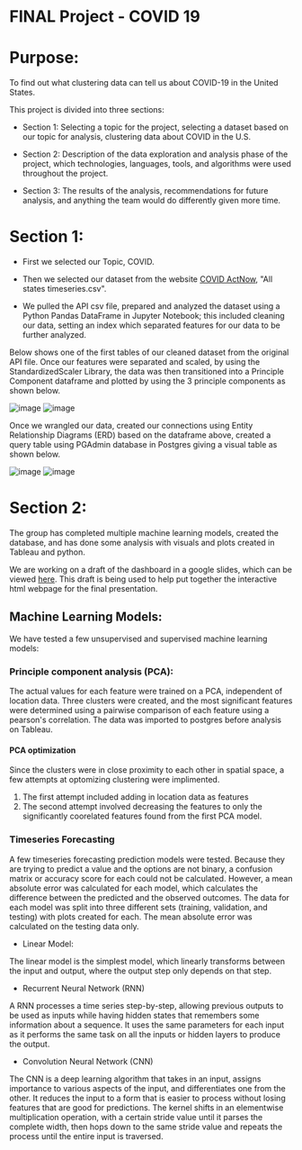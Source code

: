 
# **FINAL Project - COVID 19**

# Purpose:

To find out what clustering data can tell us about COVID-19 in the United States.  

This project is divided into three sections: 
  - Section 1:  Selecting a topic for the project, selecting a dataset based on our topic for analysis, clustering data about COVID in the U.S.

  - Section 2:  Description of the data exploration and analysis phase of the project, which technologies, languages, tools, and algorithms were used throughout the project.

  - Section 3:  The results of the analysis, recommendations for future analysis, and anything the team would do differently given more time.

# **Section 1:**

  - First we selected our Topic, COVID.
  - Then we selected our dataset from the website [COVID ActNow](https://apidocs.covidactnow.org), "All states timeseries.csv".   

  - We pulled the API csv file, prepared and analyzed the dataset using a Python Pandas DataFrame in Jupyter Notebook; this included cleaning our data, setting an index which separated features for our data to be further analyzed. 

Below shows one of the first tables of our cleaned dataset from the original API file.  Once our features were separated and scaled, by using the StandardizedScaler Library, the data was then transitioned into a Principle Component dataframe and plotted by using the 3 principle components as shown below. 
  
  ![image](https://user-images.githubusercontent.com/110787194/217718172-f138f107-bfe0-409e-b2be-5eb3281af1c3.png)   ![image](https://user-images.githubusercontent.com/110787194/217718190-3405d908-21a7-42eb-adaa-adae1b814913.png)

Once we wrangled our data, created our connections using Entity Relationship Diagrams (ERD) based on the dataframe above, created a query table using PGAdmin database in Postgres giving a visual table as shown below. 

  ![image](https://user-images.githubusercontent.com/110787194/217985288-a27cdfe6-5926-461b-bcfe-94205db3765f.png)   ![image](https://user-images.githubusercontent.com/110787194/217718303-dd70bdb4-2d7c-49ab-8b8c-b2857017466d.png)

# **Section 2:**

The group has completed multiple machine learning models, created the database, and has done some analysis with visuals and plots created in Tableau and python. 

We are working on a draft of the dashboard in a google slides, which can be viewed [here](https://docs.google.com/presentation/d/1B4qO2vJZSNgvrUMuLoZAHXLGW6Bwc3FtPg9xsuCeNOg/edit#slide=id.p). This draft is being used to help put together the interactive html webpage for the final presentation. 

## Machine Learning Models:

We have tested a few unsupervised and supervised machine learning models:

### Principle component analysis (PCA):
The actual values for each feature were trained on a PCA, independent of location data. Three clusters were created, and the most significant features were determined using a pairwise comparison of each feature using a pearson's correlation. The data was imported to postgres before analysis on Tableau.

#### PCA optimization
Since the clusters were in close proximity to each other in spatial space, a few attempts at optomizing clustering were implimented. 
1. The first attempt included adding in location data as features
2. The second attempt involved decreasing the features to only the significantly coorelated features found from the first PCA model.

### Timeseries Forecasting

A few timeseries forecasting prediction models were tested. Because they are trying to predict a value and the options are not binary, a confusion matrix or accuracy score for each could not be calculated. However, a mean absolute error was calculated for each model, which calculates the difference between the predicted and the observed outcomes. The data for each model was split into three different sets (training, validation, and testing) with plots created for each. The mean absolute error was calculated on the testing data only.

* Linear Model:

The linear model is the simplest model, which linearly transforms between the input and output, where the output step only depends on that step. 

* Recurrent Neural Network (RNN)

A RNN processes a time series step-by-step, allowing previous outputs to be used as inputs while having hidden states that remembers some information about a sequence. It uses the same parameters for each input as it performs the same task on all the inputs or hidden layers to produce the output.

* Convolution Neural Network (CNN)

The CNN is a deep learning algorithm that takes in an input, assigns importance to various aspects of the input, and differentiates one from the other. It reduces the input to a form that is easier to process without losing features that are good for predictions. The kernel shifts in an elementwise multiplication operation, with a certain stride value until it parses the complete width, then hops down to the same stride value and repeats the process until the entire input is traversed. 
